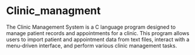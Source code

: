 # Clinic_managment
The Clinic Management System is a C language program designed to manage patient records and appointments for a clinic. This program allows users to import patient and appointment data from text files, interact with a menu-driven interface, and perform various clinic management tasks.
